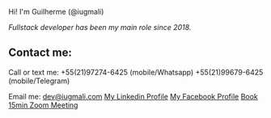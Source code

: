 Hi! I'm Guilherme (@iugmali)

*Fullstack developer has been my main role since 2018.*

## Contact me:

Call or text me: +55(21)97274-6425 (mobile/Whatsapp)
                 +55(21)99679-6425 (mobile/Telegram) 

Email me: dev@iugmali.com
[My Linkedin Profile](https://www.linkdein.com/in/iugmali)
[My Facebook Profile](https://www.facebook.com/iugmali)
[Book 15min Zoom Meeting](https://calendly.com/iugmali/15min-zoom-call)

<!---
iugmali/iugmali is a ✨ special ✨ repository because its `README.md` (this file) appears on your GitHub profile.
You can click the Preview link to take a look at your changes.
--->
